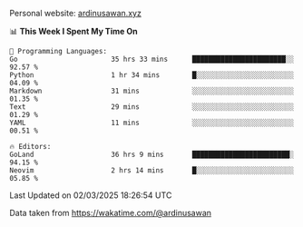 Personal website: [ardinusawan.xyz](https://ardinusawan.xyz)

<!--START_SECTION:waka-->
📊 **This Week I Spent My Time On** 

```text
💬 Programming Languages: 
Go                       35 hrs 33 mins      ███████████████████████░░   92.57 % 
Python                   1 hr 34 mins        █░░░░░░░░░░░░░░░░░░░░░░░░   04.09 % 
Markdown                 31 mins             ░░░░░░░░░░░░░░░░░░░░░░░░░   01.35 % 
Text                     29 mins             ░░░░░░░░░░░░░░░░░░░░░░░░░   01.29 % 
YAML                     11 mins             ░░░░░░░░░░░░░░░░░░░░░░░░░   00.51 % 

🔥 Editors: 
GoLand                   36 hrs 9 mins       ████████████████████████░   94.15 % 
Neovim                   2 hrs 14 mins       █░░░░░░░░░░░░░░░░░░░░░░░░   05.85 % 
```


 Last Updated on 02/03/2025 18:26:54 UTC
<!--END_SECTION:waka-->
Data taken from https://wakatime.com/@ardinusawan
